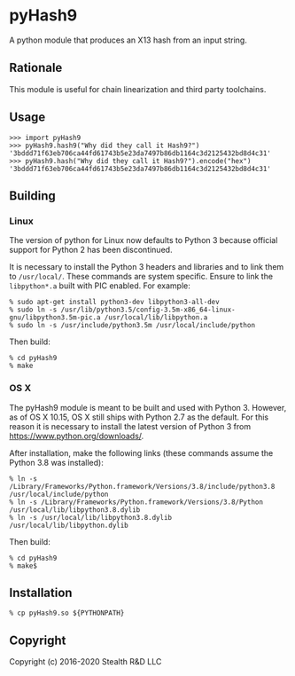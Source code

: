 # pyHash9

A python module that produces an X13 hash from an input string.


## Rationale

This module is useful for chain linearization and third party toolchains.


## Usage

    >>> import pyHash9
    >>> pyHash9.hash9("Why did they call it Hash9?")
    '3bddd71f63eb706ca44fd61743b5e23da7497b86db1164c3d2125432bd8d4c31'
    >>> pyHash9.hash("Why did they call it Hash9?").encode("hex")
    '3bddd71f63eb706ca44fd61743b5e23da7497b86db1164c3d2125432bd8d4c31'


## Building

### Linux

The version of python for Linux now defaults to Python 3
because official support for Python 2 has been discontinued.

It is necessary to install the Python 3 headers and libraries
and to link them to `/usr/local/`. These commands are system specific.
Ensure to link the `libpython*.a` built with PIC enabled. For example:

    % sudo apt-get install python3-dev libpython3-all-dev
    % sudo ln -s /usr/lib/python3.5/config-3.5m-x86_64-linux-gnu/libpython3.5m-pic.a /usr/local/lib/libpython.a
    % sudo ln -s /usr/include/python3.5m /usr/local/include/python

Then build:

    % cd pyHash9
    % make

### OS X

The pyHash9 module is meant to be built and used with Python 3.
However, as of OS X 10.15, OS X still ships with Python 2.7 as the default.
For this reason it is necessary to install the latest version of Python 3
from https://www.python.org/downloads/.

After installation, make the following links (these commands assume
the Python 3.8 was installed):

    % ln -s /Library/Frameworks/Python.framework/Versions/3.8/include/python3.8 /usr/local/include/python
    % ln -s /Library/Frameworks/Python.framework/Versions/3.8/Python /usr/local/lib/libpython3.8.dylib
    % ln -s /usr/local/lib/libpython3.8.dylib /usr/local/lib/libpython.dylib

Then build:

    % cd pyHash9
    % make$


## Installation

    % cp pyHash9.so ${PYTHONPATH}


## Copyright

Copyright (c) 2016-2020 Stealth R&D LLC
